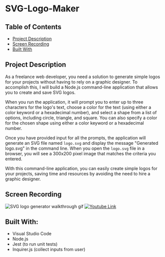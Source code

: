 # SVG-Logo-Maker

## Table of Contents
- [Project Description](#project-description)
- [Screen Recording](#screen-recording)
- [Built With](#built-with)

## Project Description

As a freelance web developer, you need a solution to generate simple logos for your projects without having to rely on a graphic designer. To accomplish this, I will build a Node.js command-line application that allows you to create and save SVG logos.

When you run the application, it will prompt you to enter up to three characters for the logo's text, choose a color for the text (using either a color keyword or a hexadecimal number), and select a shape from a list of options, including circle, triangle, and square. You can also specify a color for the chosen shape using either a color keyword or a hexadecimal number.

Once you have provided input for all the prompts, the application will generate an SVG file named `logo.svg` and display the message "Generated logo.svg" in the command line. When you open the `logo.svg` file in a browser, you will see a 300x200 pixel image that matches the criteria you entered.

With this command-line application, you can easily create simple logos for your projects, saving time and resources by avoiding the need to hire a graphic designer.

## Screen Recording

![SVG logo generator walkthrough gif](./gif/walkthrough.gif)
[![Youtube Link](https://img.youtube.com/vi/VIDEO_ID/0.jpg)](https://youtu.be/4vh1_Nq_AOA)


## Built With:

- Visual Studio Code
- Node.js
- Jest (to run unit tests)
- Inquirer.js (collect inputs from user)

